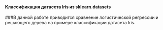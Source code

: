 #### Классификация датасета Iris из sklearn.datasets

###В данной работе приводится сравнение логистической регрессии и решающего дерева на примере классификации датасета Iris.
